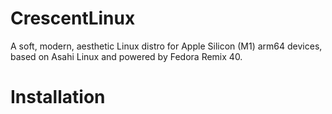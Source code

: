 # CrescentLinux
A soft, modern, aesthetic Linux distro for Apple Silicon (M1) arm64 devices, based on Asahi Linux and powered by Fedora Remix 40.

# Installation
